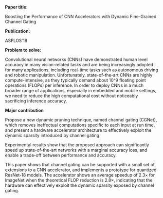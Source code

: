 **Paper title:**

Boosting the Performance of CNN Accelerators with Dynamic Fine-Grained Channel
Gating

**Publication:**

ASPLOS’18

**Problem to solve:**

Convolutional neural networks (CNNs) have demonstrated human level accuracy in
many vision-related tasks and are being increasingly adopted for many
applications, including real-time tasks such as autonomous driving and robotic
manipulation. Unfortunately, state-of-the-art CNNs are highly compute-intensive,
as they typically demand about 10\^9 floating point operations (FLOPs) per
inference. In order to deploy CNNs in a much broader range of applications,
especially in embedded and mobile settings, we need to reduce the high
computational cost without noticeably sacrificing inference accuracy.

**Major contribution**

Propose a new dynamic pruning technique, named channel gating (CGNet), which
removes ineffectual computations specific to each input at run time, and present
a hardware accelerator architecture to effectively exploit the dynamic sparsity
introduced by channel gating.

Experimental results show that the proposed approach can significantly speed up
state-of-the-art networks with a marginal accuracy loss, and enable a trade-off
between performance and accuracy.

This paper shows that channel gating can be supported with a small set of
extensions to a CNN accelerator, and implements a prototype for quantized
ResNet-18 models. The accelerator shows an average speedup of 2.3× for ImageNet
when the theoretical FLOP reduction is 2.8×, indicating that the hardware can
effectively exploit the dynamic sparsity exposed by channel gating.
